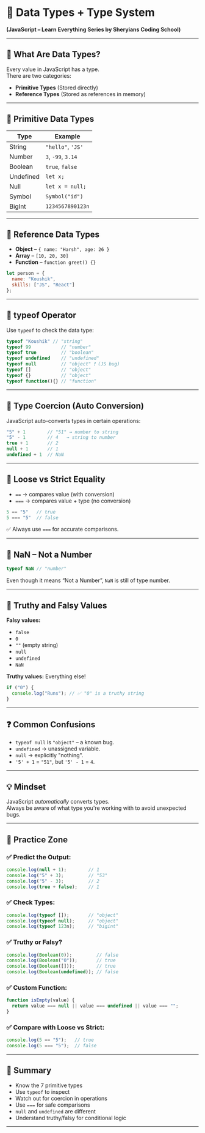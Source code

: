 
# 📘 Data Types + Type System
**(JavaScript – Learn Everything Series by Sheryians Coding School)**

---

## 🔹 What Are Data Types?

Every value in JavaScript has a type.  
There are two categories:

- **Primitive Types** (Stored directly)
- **Reference Types** (Stored as references in memory)

---

## 🔹 Primitive Data Types

| Type       | Example               |
|------------|-----------------------|
| String     | `"hello"`, `'JS'`     |
| Number     | `3`, `-99`, `3.14`     |
| Boolean    | `true`, `false`        |
| Undefined  | `let x;`              |
| Null       | `let x = null;`       |
| Symbol     | `Symbol("id")`        |
| BigInt     | `1234567890123n`      |

---

## 🔹 Reference Data Types

- **Object** – `{ name: "Harsh", age: 26 }`
- **Array** – `[10, 20, 30]`
- **Function** – `function greet() {}`

```js
let person = {
  name: "Koushik",
  skills: ["JS", "React"]
};
```

---

## 🔹 typeof Operator

Use `typeof` to check the data type:

```js
typeof "Koushik" // "string"
typeof 99           // "number"
typeof true         // "boolean"
typeof undefined    // "undefined"
typeof null         // "object" ❗ (JS bug)
typeof []           // "object"
typeof {}           // "object"
typeof function(){} // "function"
```

---

## 🔹 Type Coercion (Auto Conversion)

JavaScript auto-converts types in certain operations:

```js
"5" + 1        // "51" → number to string
"5" - 1        // 4   → string to number
true + 1       // 2
null + 1       // 1
undefined + 1  // NaN
```

---

## 🔹 Loose vs Strict Equality

- `==` → compares value (with conversion)
- `===` → compares value + type (no conversion)

```js
5 == "5"   // true
5 === "5"  // false
```

✅ Always use `===` for accurate comparisons.

---

## 🔹 NaN – Not a Number

```js
typeof NaN // "number"
```

Even though it means “Not a Number”, `NaN` is still of type number.

---

## 🔹 Truthy and Falsy Values

**Falsy values:**
- `false`
- `0`
- `""` (empty string)
- `null`
- `undefined`
- `NaN`

**Truthy values:** Everything else!

```js
if ("0") {
  console.log("Runs"); // ✅ "0" is a truthy string
}
```

---

## ❓ Common Confusions

- `typeof null` is `"object"` – a known bug.
- `undefined` → unassigned variable.
- `null` → explicitly "nothing".
- `'5' + 1` = `"51"`, but `'5' - 1` = `4`.

---

## 💡 Mindset

JavaScript *automatically* converts types.  
Always be aware of what type you're working with to avoid unexpected bugs.

---

## 🧪 Practice Zone

### ✅ Predict the Output:

```js
console.log(null + 1);        // 1
console.log("5" + 3);         // "53"
console.log("5" - 3);         // 2
console.log(true + false);    // 1
```

### ✅ Check Types:

```js
console.log(typeof []);       // "object"
console.log(typeof null);     // "object"
console.log(typeof 123n);     // "bigint"
```

### ✅ Truthy or Falsy?

```js
console.log(Boolean(0));         // false
console.log(Boolean("0"));       // true
console.log(Boolean([]));        // true
console.log(Boolean(undefined)); // false
```

### ✅ Custom Function:

```js
function isEmpty(value) {
  return value === null || value === undefined || value === "";
}
```

### ✅ Compare with Loose vs Strict:

```js
console.log(5 == "5");   // true
console.log(5 === "5");  // false
```

---

## 📌 Summary

- Know the 7 primitive types
- Use `typeof` to inspect
- Watch out for coercion in operations
- Use `===` for safe comparisons
- `null` and `undefined` are different
- Understand truthy/falsy for conditional logic

---